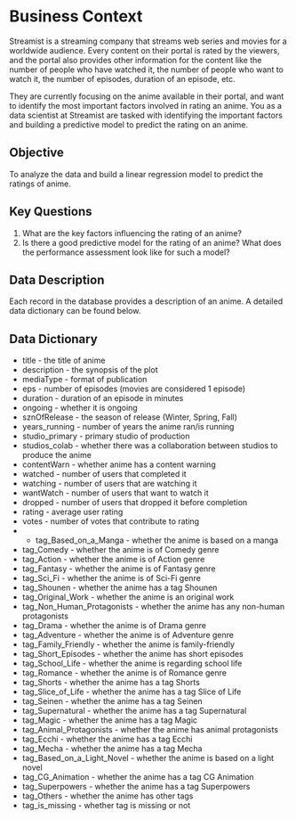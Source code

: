 # Business Context 

Streamist is a streaming company that streams web series and movies for a worldwide audience. Every content on their portal is rated by the viewers, and the portal also provides other information for the content like the number of people who have watched it, the number of people who want to watch it, the number of episodes, duration of an episode, etc.

They are currently focusing on the anime available in their portal, and want to identify the most important factors involved in rating an anime. You as a data scientist at Streamist are tasked with identifying the important factors and building a predictive model to predict the rating on an anime.

## Objective 
To analyze the data and build a linear regression model to predict the ratings of anime.

## Key Questions
1. What are the key factors influencing the rating of an anime?
2. Is there a good predictive model for the rating of an anime? What does the performance assessment look like for such a model?

## Data Description 
Each record in the database provides a description of an anime. A detailed data dictionary can be found below.

## Data Dictionary 
- title - the title of anime
- description - the synopsis of the plot
- mediaType - format of publication
- eps - number of episodes (movies are considered 1 episode)
- duration - duration of an episode in minutes
- ongoing - whether it is ongoing
- sznOfRelease - the season of release (Winter, Spring, Fall)
- years_running - number of years the anime ran/is running
- studio_primary - primary studio of production
- studios_colab - whether there was a collaboration between studios to produce the anime
- contentWarn - whether anime has a content warning
- watched - number of users that completed it
- watching - number of users that are watching it
- wantWatch - number of users that want to watch it
- dropped - number of users that dropped it before completion
- rating - average user rating
- votes - number of votes that contribute to rating
- - tag_Based_on_a_Manga - whether the anime is based on a manga
- tag_Comedy - whether the anime is of Comedy genre
- tag_Action - whether the anime is of Action genre
- tag_Fantasy - whether the anime is of Fantasy genre
- tag_Sci_Fi - whether the anime is of Sci-Fi genre
- tag_Shounen - whether the anime has a tag Shounen
- tag_Original_Work - whether the anime is an original work
- tag_Non_Human_Protagonists - whether the anime has any non-human protagonists
- tag_Drama - whether the anime is of Drama genre
- tag_Adventure - whether the anime is of Adventure genre
- tag_Family_Friendly - whether the anime is family-friendly
- tag_Short_Episodes - whether the anime has short episodes
- tag_School_Life - whether the anime is regarding school life
- tag_Romance - whether the anime is of Romance genre
- tag_Shorts - whether the anime has a tag Shorts
- tag_Slice_of_Life - whether the anime has a tag Slice of Life
- tag_Seinen - whether the anime has a tag Seinen
- tag_Supernatural - whether the anime has a tag Supernatural
- tag_Magic - whether the anime has a tag Magic
- tag_Animal_Protagonists - whether the anime has animal protagonists
- tag_Ecchi - whether the anime has a tag Ecchi
- tag_Mecha - whether the anime has a tag Mecha
- tag_Based_on_a_Light_Novel - whether the anime is based on a light novel
- tag_CG_Animation - whether the anime has a tag CG Animation
- tag_Superpowers - whether the anime has a tag Superpowers
- tag_Others - whether the anime has other tags
- tag_is_missing - whether tag is missing or not
